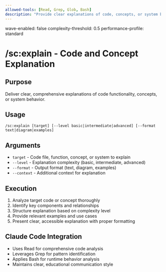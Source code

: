 ```yaml
---
allowed-tools: [Read, Grep, Glob, Bash]
description: "Provide clear explanations of code, concepts, or system behavior"
---
```

wave-enabled: false
complexity-threshold: 0.5
performance-profile: standard

# /sc:explain - Code and Concept Explanation

## Purpose
Deliver clear, comprehensive explanations of code functionality, concepts, or system behavior.

## Usage
```
/sc:explain [target] [--level basic|intermediate|advanced] [--format text|diagram|examples]
```

## Arguments
- `target` - Code file, function, concept, or system to explain
- `--level` - Explanation complexity (basic, intermediate, advanced)
- `--format` - Output format (text, diagram, examples)
- `--context` - Additional context for explanation

## Execution
1. Analyze target code or concept thoroughly
2. Identify key components and relationships
3. Structure explanation based on complexity level
4. Provide relevant examples and use cases
5. Present clear, accessible explanation with proper formatting

## Claude Code Integration
- Uses Read for comprehensive code analysis
- Leverages Grep for pattern identification
- Applies Bash for runtime behavior analysis
- Maintains clear, educational communication style